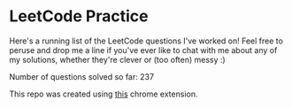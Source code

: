 # LeetCode Practice

Here's a running list of the LeetCode questions I've worked on! Feel free to peruse and drop me a line if you've ever like to chat with me about any of my solutions, whether they're clever or (too often) messy :)

Number of questions solved so far: 237

This repo was created using [this](https://github.com/QasimWani/LeetHub) chrome extension.
